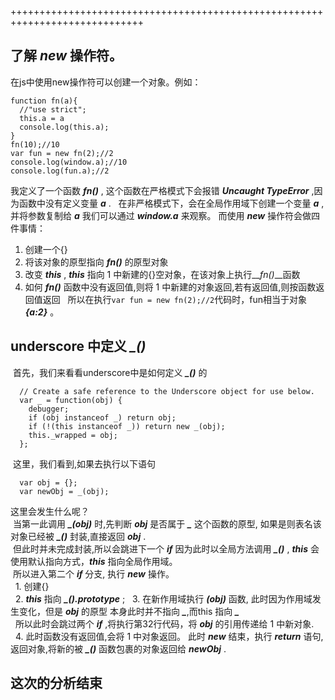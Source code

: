 +++++++++++++++++++++++++++++++++++++++++++++++++++++++++++++++++++++++++++++  
## 了解 **_new_**  操作符。  
在js中使用new操作符可以创建一个对象。例如：  
```
function fn(a){
  //"use strict";
  this.a = a
  console.log(this.a);
}
fn(10);//10
var fun = new fn(2);//2
console.log(window.a);//10
console.log(fun.a);//2
```
我定义了一个函数 __*fn()*__ , 这个函数在严格模式下会报错 __*Uncaught TypeError*__ ,因为函数中没有定义变量 __*a*__ .  
在非严格模式下，会在全局作用域下创建一个变量 __*a*__ ,并将参数复制给 __*a*__ 我们可以通过 __*window.a*__ 来观察。
而使用 __*new*__  操作符会做四件事情：  
  1. 创建一个{}  
  2. 将该对象的原型指向 __*fn()*__ 的原型对象  
  3. 改变 __*this*__ , __*this*__ 指向 1 中新建的{}空对象，在该对象上执行__*fn()*__函数  
  4. 如何 __*fn()*__ 函数中没有返回值,则将 1 中新建的对象返回,若有返回值,则按函数返回值返回  
所以在执行``` var fun = new fn(2);//2 ```代码时，fun相当于对象 __*{a:2}*__ 。

## underscore 中定义 *\_()*
  首先，我们来看看underscore中是如何定义 __*\_()*__ 的  
```
  // Create a safe reference to the Underscore object for use below.
  var _ = function(obj) {
    debugger;
    if (obj instanceof _) return obj;
    if (!(this instanceof _)) return new _(obj);
    this._wrapped = obj;
  };
```
  这里，我们看到,如果去执行以下语句
```
  var obj = {};
  var newObj = _(obj);
```  
  这里会发生什么呢？  
  当第一此调用 __*\_(obj)*__ 时,先判断 __*obj*__ 是否属于 __*\_*__ 这个函数的原型, 如果是则表名该对象已经被 __*\_()*__ 封装,直接返回 __*obj*__ .  
  但此时并未完成封装,所以会跳进下一个 __*if*__ 因为此时以全局方法调用 __*\_()*__ , __*this*__ 会使用默认指向方式，__*this*__ 指向全局作用域。  
  所以进入第二个 __*if*__ 分支, 执行 __*new*__  操作。  
   1. 创建{}  
   2. __*this*__ 指向 __*\_().prototype*__ ;
   3. 在新作用域执行 __*\(obj)*__ 函数, 此时因为作用域发生变化，但是 __*obj*__ 的原型 本身此时并不指向 __*\_*__,而this 指向 __*\_*__  
   所以此时会跳过两个 __*if*__ ,将执行第32行代码，将 __*obj*__ 的引用传递给 1 中新对象.  
   4. 此时函数没有返回值,会将 1 中对象返回。 此时 __*new*__ 结束，执行 __*return*__ 语句,返回对象,将新的被 __*\_()*__ 函数包裹的对象返回给 __*newObj*__ .  
## 这次的分析结束
